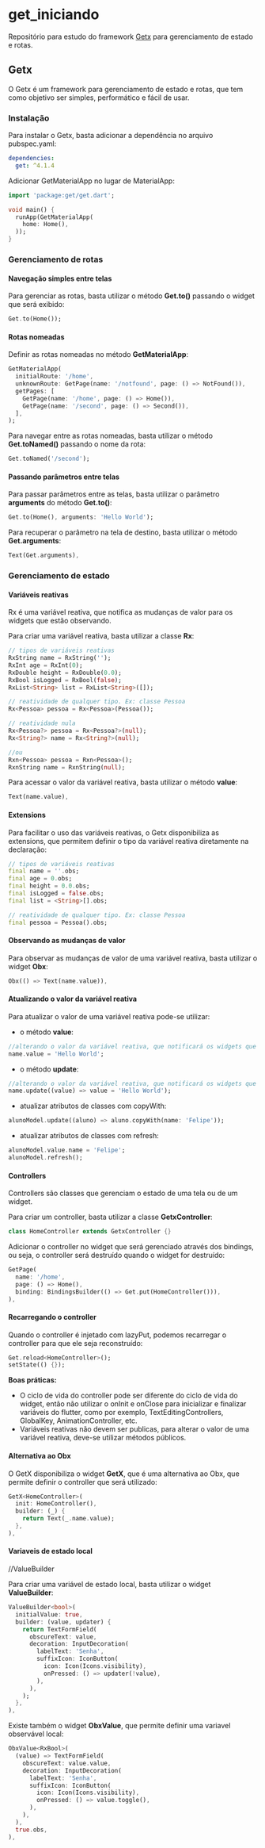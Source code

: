 # get_iniciando

Repositório para estudo do framework [Getx](https://pub.dev/packages/get) para gerenciamento de estado e rotas.

## Getx

O Getx é um framework para gerenciamento de estado e rotas, que tem como objetivo ser simples, performático e fácil de usar.

### Instalação

Para instalar o Getx, basta adicionar a dependência no arquivo pubspec.yaml:

```yaml
dependencies:
  get: ^4.1.4
```

Adicionar GetMaterialApp no lugar de MaterialApp:

```dart
import 'package:get/get.dart';

void main() {
  runApp(GetMaterialApp(
    home: Home(),
  ));
}
```

### Gerenciamento de rotas

#### Navegação simples entre telas

Para gerenciar as rotas, basta utilizar o método <b>Get.to()</b> passando o widget que será exibido:

```dart
Get.to(Home());
```

#### Rotas nomeadas

Definir as rotas nomeadas no método <b>GetMaterialApp</b>:

```dart
GetMaterialApp(
  initialRoute: '/home',
  unknownRoute: GetPage(name: '/notfound', page: () => NotFound()),
  getPages: [
    GetPage(name: '/home', page: () => Home()),
    GetPage(name: '/second', page: () => Second()),
  ],
);
```

Para navegar entre as rotas nomeadas, basta utilizar o método <b>Get.toNamed()</b> passando o nome da rota:

```dart
Get.toNamed('/second');
```

#### Passando parâmetros entre telas

Para passar parâmetros entre as telas, basta utilizar o parâmetro <b>arguments</b> do método <b>Get.to()</b>:

```dart
Get.to(Home(), arguments: 'Hello World');
```

Para recuperar o parâmetro na tela de destino, basta utilizar o método <b>Get.arguments</b>:

```dart
Text(Get.arguments),
```
### Gerenciamento de estado

#### Variáveis reativas

Rx é uma variável reativa, que notifica as mudanças de valor para os widgets que estão observando.

Para criar uma variável reativa, basta utilizar a classe <b>Rx</b>:

```dart
// tipos de variáveis reativas
RxString name = RxString('');
RxInt age = RxInt(0);
RxDouble height = RxDouble(0.0);
RxBool isLogged = RxBool(false);
RxList<String> list = RxList<String>([]);

// reatividade de qualquer tipo. Ex: classe Pessoa
Rx<Pessoa> pessoa = Rx<Pessoa>(Pessoa());

// reatividade nula
Rx<Pessoa?> pessoa = Rx<Pessoa?>(null);
Rx<String?> name = Rx<String?>(null);

//ou
Rxn<Pessoa> pessoa = Rxn<Pessoa>();
RxnString name = RxnString(null);

```

Para acessar o valor da variável reativa, basta utilizar o método <b>value</b>:

```dart
Text(name.value),
```
#### Extensions

Para facilitar o uso das variáveis reativas, o Getx disponibiliza as extensions, que permitem definir o tipo da variável reativa diretamente na declaração:

```dart
// tipos de variáveis reativas
final name = ''.obs;
final age = 0.obs;
final height = 0.0.obs;
final isLogged = false.obs;
final list = <String>[].obs;

// reatividade de qualquer tipo. Ex: classe Pessoa
final pessoa = Pessoa().obs;
```

#### Observando as mudanças de valor

Para observar as mudanças de valor de uma variável reativa, basta utilizar o widget <b>Obx</b>:

```dart
Obx(() => Text(name.value)),
```

#### Atualizando o valor da variável reativa

Para atualizar o valor de uma variável reativa pode-se utilizar:
- o método <b>value</b>:

```dart
//alterando o valor da variável reativa, que notificará os widgets que estão observando
name.value = 'Hello World';
```

- o método <b>update</b>:

```dart
//alterando o valor da variável reativa, que notificará os widgets que estão observando
name.update((value) => value = 'Hello World');
```

- atualizar atributos de classes com copyWith:

```dart
alunoModel.update((aluno) => aluno.copyWith(name: 'Felipe'));
```

- atualizar atributos de classes com refresh:

```dart
alunoModel.value.name = 'Felipe';
alunoModel.refresh();
```

#### Controllers

Controllers são classes que gerenciam o estado de uma tela ou de um widget.

Para criar um controller, basta utilizar a classe <b>GetxController</b>:

```dart
class HomeController extends GetxController {}
```

Adicionar o controller no widget que será gerenciado através dos bindings, ou seja, o controller será destruído quando o widget for destruído:

```dart
GetPage(
  name: '/home',
  page: () => Home(),
  binding: BindingsBuilder(() => Get.put(HomeController())),
),
```

#### Recarregando o controller

Quando o controller é injetado com lazyPut, podemos recarregar o controller para que ele seja reconstruído:

```dart
Get.reload<HomeController>();
setState(() {});
```

<b>Boas práticas:</b> 
- O ciclo de vida do controller pode ser diferente do ciclo de vida do widget, então não utilizar o onInit e onClose para inicializar e finalizar variáveis do flutter, como por exemplo, TextEditingControllers, GlobalKey, AnimationController, etc.
- Variáveis reativas não devem ser publicas, para alterar o valor de uma variável reativa, deve-se utilizar métodos públicos.


#### Alternativa ao Obx

O GetX disponibiliza o widget <b>GetX</b>, que é uma alternativa ao Obx, que permite definir o controller que será utilizado:


```dart
GetX<HomeController>(
  init: HomeController(),
  builder: (_) {
    return Text(_.name.value);
  },
),
```
#### Variaveis de estado local

//ValueBuilder

Para criar uma variável de estado local, basta utilizar o widget <b>ValueBuilder</b>:

```dart
ValueBuilder<bool>(
  initialValue: true,
  builder: (value, updater) {
    return TextFormField(
      obscureText: value,
      decoration: InputDecoration(
        labelText: 'Senha',
        suffixIcon: IconButton(
          icon: Icon(Icons.visibility),
          onPressed: () => updater(!value),
        ),
      ),
    );
  },
),
```
Existe também o widget <b>ObxValue</b>, que permite definir uma variavel observável local:

```dart
ObxValue<RxBool>(
  (value) => TextFormField(
    obscureText: value.value,
    decoration: InputDecoration(
      labelText: 'Senha',
      suffixIcon: IconButton(
        icon: Icon(Icons.visibility),
        onPressed: () => value.toggle(),
      ),
    ),
  ),
  true.obs,
),
```







